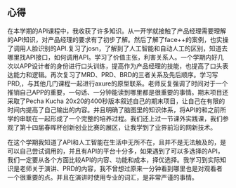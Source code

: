 ## 心得
在本学期的API课程中，我收获了许多知识。从一开学就接触了产品经理需要理解的API知识，对产品经理的要求有了初步了解。然后了解了face++的案例，也实操了调用人脸识别的API.复习了josn，了解到了人工智能和自动人工的区别，知道去哪里找API接口，如何调用API。学习了价值主张，利害关系人。一个学期内好几次以APP设计者的身份进行口头训练，提高作为产品经理的技能，也提高了口头表达能力和逻辑。再次复习了MRD、PRD、BRD的三者关系及先后顺序。学习写PRD,，与其他几门课程一起进行axure的原型联系。老师反复强调了时间对于一个推销自己APP的重要，一句话、一分钟能读到哪里都是很重要的事情。期末项目还采取了Pecha Kucha 20x20的400秒版本叙述自己的期末项目，让自己在有限的时间内提高了自己输出的内容。并且明确了脑图里的知识体系，将API的和之前所学的串联在一起形成了一个完整的培养过程。我们还上过一节课外实践课，我们参观了第十四届春晖杯创新创业比赛的展区，让我学到了业界前沿的网新技术。
<br>

在这个学期我知道了API和人工智能在生活中无所不在，且并不是无法触及的，是可以自己尝试调用的，并且有API的平台十分多，如果遇到了可以多选择的API，我们一定要从各个方面比较API的内容、功能和成本，择优选择。我学习到实际知识是老师关于演讲、PRD的内容，我不曾想过原来一分钟看到哪里也是对观看者一个很重要的点。并且在演讲时使用专业的词汇，是非常严谨的事情。
